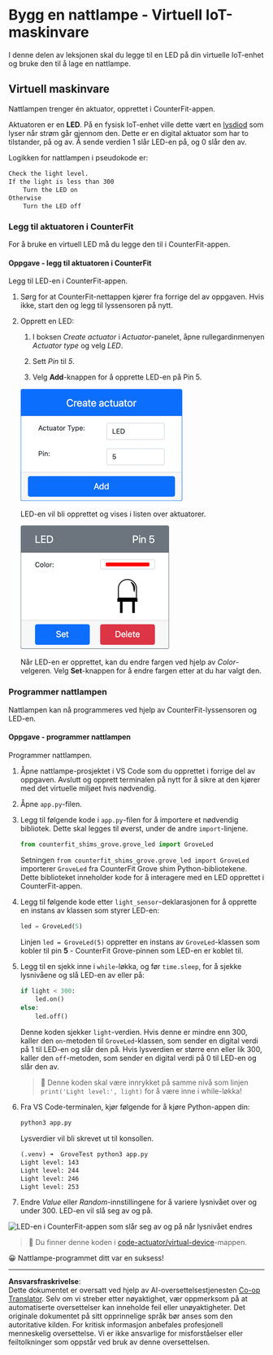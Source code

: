 <!--
CO_OP_TRANSLATOR_METADATA:
{
  "original_hash": "9c640f93263fd9adbfda920739e09feb",
  "translation_date": "2025-08-27T22:06:46+00:00",
  "source_file": "1-getting-started/lessons/3-sensors-and-actuators/virtual-device-actuator.md",
  "language_code": "no"
}
-->
# Bygg en nattlampe - Virtuell IoT-maskinvare

I denne delen av leksjonen skal du legge til en LED på din virtuelle IoT-enhet og bruke den til å lage en nattlampe.

## Virtuell maskinvare

Nattlampen trenger én aktuator, opprettet i CounterFit-appen.

Aktuatoren er en **LED**. På en fysisk IoT-enhet ville dette vært en [lysdiod](https://wikipedia.org/wiki/Light-emitting_diode) som lyser når strøm går gjennom den. Dette er en digital aktuator som har to tilstander, på og av. Å sende verdien 1 slår LED-en på, og 0 slår den av.

Logikken for nattlampen i pseudokode er:

```output
Check the light level.
If the light is less than 300
    Turn the LED on
Otherwise
    Turn the LED off
```

### Legg til aktuatoren i CounterFit

For å bruke en virtuell LED må du legge den til i CounterFit-appen.

#### Oppgave - legg til aktuatoren i CounterFit

Legg til LED-en i CounterFit-appen.

1. Sørg for at CounterFit-nettappen kjører fra forrige del av oppgaven. Hvis ikke, start den og legg til lyssensoren på nytt.

1. Opprett en LED:

    1. I boksen *Create actuator* i *Actuator*-panelet, åpne rullegardinmenyen *Actuator type* og velg *LED*.

    1. Sett *Pin* til *5*.

    1. Velg **Add**-knappen for å opprette LED-en på Pin 5.

    ![LED-innstillingene](../../../../../translated_images/counterfit-create-led.ba9db1c9b8c622a635d6dfae5cdc4e70c2b250635bd4f0601c6cf0bd22b7ba46.no.png)

    LED-en vil bli opprettet og vises i listen over aktuatorer.

    ![LED-en opprettet](../../../../../translated_images/counterfit-led.c0ab02de6d256ad84d9bad4d67a7faa709f0ea83e410cfe9b5561ef0cef30b1c.no.png)

    Når LED-en er opprettet, kan du endre fargen ved hjelp av *Color*-velgeren. Velg **Set**-knappen for å endre fargen etter at du har valgt den.

### Programmer nattlampen

Nattlampen kan nå programmeres ved hjelp av CounterFit-lyssensoren og LED-en.

#### Oppgave - programmer nattlampen

Programmer nattlampen.

1. Åpne nattlampe-prosjektet i VS Code som du opprettet i forrige del av oppgaven. Avslutt og opprett terminalen på nytt for å sikre at den kjører med det virtuelle miljøet hvis nødvendig.

1. Åpne `app.py`-filen.

1. Legg til følgende kode i `app.py`-filen for å importere et nødvendig bibliotek. Dette skal legges til øverst, under de andre `import`-linjene.

    ```python
    from counterfit_shims_grove.grove_led import GroveLed
    ```

    Setningen `from counterfit_shims_grove.grove_led import GroveLed` importerer `GroveLed` fra CounterFit Grove shim Python-bibliotekene. Dette biblioteket inneholder kode for å interagere med en LED opprettet i CounterFit-appen.

1. Legg til følgende kode etter `light_sensor`-deklarasjonen for å opprette en instans av klassen som styrer LED-en:

    ```python
    led = GroveLed(5)
    ```

    Linjen `led = GroveLed(5)` oppretter en instans av `GroveLed`-klassen som kobler til pin **5** - CounterFit Grove-pinnen som LED-en er koblet til.

1. Legg til en sjekk inne i `while`-løkka, og før `time.sleep`, for å sjekke lysnivåene og slå LED-en av eller på:

    ```python
    if light < 300:
        led.on()
    else:
        led.off()
    ```

    Denne koden sjekker `light`-verdien. Hvis denne er mindre enn 300, kaller den `on`-metoden til `GroveLed`-klassen, som sender en digital verdi på 1 til LED-en og slår den på. Hvis lysverdien er større enn eller lik 300, kaller den `off`-metoden, som sender en digital verdi på 0 til LED-en og slår den av.

    > 💁 Denne koden skal være innrykket på samme nivå som linjen `print('Light level:', light)` for å være inne i while-løkka!

1. Fra VS Code-terminalen, kjør følgende for å kjøre Python-appen din:

    ```sh
    python3 app.py
    ```

    Lysverdier vil bli skrevet ut til konsollen.

    ```output
    (.venv) ➜  GroveTest python3 app.py 
    Light level: 143
    Light level: 244
    Light level: 246
    Light level: 253
    ```

1. Endre *Value* eller *Random*-innstillingene for å variere lysnivået over og under 300. LED-en vil slå seg av og på.

![LED-en i CounterFit-appen som slår seg av og på når lysnivået endres](../../../../../images/virtual-device-running-assignment-1-1.gif)

> 💁 Du finner denne koden i [code-actuator/virtual-device](../../../../../1-getting-started/lessons/3-sensors-and-actuators/code-actuator/virtual-device)-mappen.

😀 Nattlampe-programmet ditt var en suksess!

---

**Ansvarsfraskrivelse**:  
Dette dokumentet er oversatt ved hjelp av AI-oversettelsestjenesten [Co-op Translator](https://github.com/Azure/co-op-translator). Selv om vi streber etter nøyaktighet, vær oppmerksom på at automatiserte oversettelser kan inneholde feil eller unøyaktigheter. Det originale dokumentet på sitt opprinnelige språk bør anses som den autoritative kilden. For kritisk informasjon anbefales profesjonell menneskelig oversettelse. Vi er ikke ansvarlige for misforståelser eller feiltolkninger som oppstår ved bruk av denne oversettelsen.